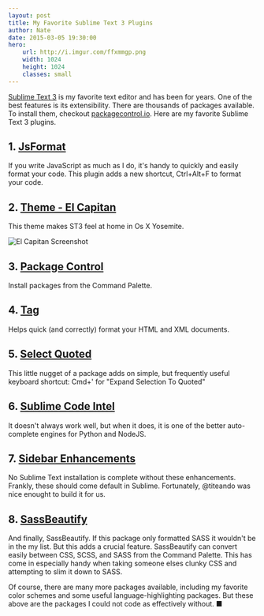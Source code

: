 ```yaml
---
layout: post
title: My Favorite Sublime Text 3 Plugins
author: Nate
date: 2015-03-05 19:30:00
hero: 
    url: http://i.imgur.com/ffxmmgp.png
    width: 1024
    height: 1024
    classes: small
---
```


[Sublime Text 3](http://www.sublimetext.com/) is my favorite text editor and has been for years. One of the best features is its extensibility. There are thousands of packages available. To install them, checkout [packagecontrol.io](https://packagecontrol.io). Here are my favorite Sublime Text 3 plugins.

## 1. [JsFormat](https://packagecontrol.io/packages/JsFormat)
If you write JavaScript as much as I do, it's handy to quickly and easily format your code. This plugin adds a new shortcut, Ctrl+Alt+F to format your code.

## 2. [Theme - El Capitan](https://packagecontrol.io/packages/Theme%20-%20El%20Capitan)
This theme makes ST3 feel at home in Os X Yosemite.

![El Capitan Screenshot](https://packagecontrol.io/readmes/img/501ed397b43071998ece2f048086d9d32863673d.png)

## 3. [Package Control](http://packagecontrol.io)
Install packages from the Command Palette.

## 4. [Tag](https://packagecontrol.io/packages/Tag)
Helps quick (and correctly) format your HTML and XML documents.

## 5. [Select Quoted](https://packagecontrol.io/packages/Select%20Quoted)
This little nugget of a package adds on simple, but frequently useful keyboard shortcut: Cmd+' for "Expand Selection To Quoted"

## 6. [Sublime Code Intel](https://packagecontrol.io/packages/SublimeCodeIntel)
It doesn't always work well, but when it does, it is one of the better auto-complete engines for Python and NodeJS.

## 7. [Sidebar Enhancements](https://packagecontrol.io/packages/SideBarEnhancements)
No Sublime Text installation is complete without these enhancements. Frankly, these should come default in Sublime. Fortunately, @titeando was nice enought to build it for us.

## 8. [SassBeautify](https://packagecontrol.io/packages/SassBeautify)
And finally, SassBeautify. If this package only formatted SASS it wouldn't be in the my list. But this adds a crucial feature. SassBeautify can convert easily between CSS, SCSS, and SASS from the Command Palette. This has come in especially handy when taking someone elses clunky CSS and attempting to slim it down to SASS.


Of course, there are many more packages available, including my favorite color schemes and some useful language-highlighting packages. But these above are the packages I could not code as effectively without. ■
